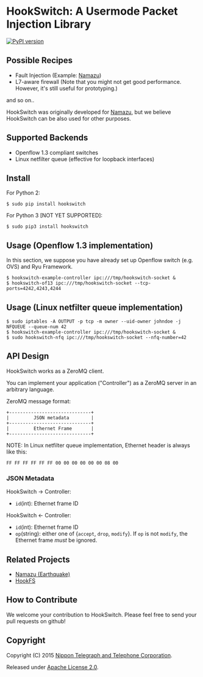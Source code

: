 # HookSwitch: A Usermode Packet Injection Library

[![PyPI version](https://badge.fury.io/py/hookswitch.svg)](http://badge.fury.io/py/hookswitch)

## Possible Recipes

* Fault Injection (Example: [Namazu](https://github.com/osrg/namazu))
* L7-aware firewall (Note that you might not get good performance. However, it's still useful for prototyping.)

and so on..

HookSwitch was originally developed for [Namazu](https://github.com/osrg/namazu), but we believe HookSwitch can be also used for other purposes.

## Supported Backends

* Openflow 1.3 compliant switches
* Linux netfilter queue (effective for loopback interfaces)

## Install
For Python 2:

    $ sudo pip install hookswitch

For Python 3 [NOT YET SUPPORTED]:

    $ sudo pip3 install hookswitch


## Usage (Openflow 1.3 implementation)
In this section, we suppose you have already set up Openflow switch (e.g. OVS) and Ryu Framework.
   
    $ hookswitch-example-controller ipc:///tmp/hookswitch-socket &
    $ hookswitch-of13 ipc:///tmp/hookswitch-socket --tcp-ports=4242,4243,4244


## Usage (Linux netfilter queue implementation)

    $ sudo iptables -A OUTPUT -p tcp -m owner --uid-owner johndoe -j NFQUEUE --queue-num 42
    $ hookswitch-example-controller ipc:///tmp/hookswitch-socket &
    $ sudo hookswitch-nfq ipc:///tmp/hookswitch-socket --nfq-number=42
    

## API Design
HookSwitch works as a ZeroMQ client.

You can implement your application ("Controller") as a ZeroMQ server in an arbitrary language.

ZeroMQ message format:
    
    +------------------------------+
    |         JSON metadata        |
    +------------------------------+
    |         Ethernet Frame       |
    +------------------------------+

NOTE: In Linux netfilter queue implementation, Ethernet header is always like this:

    FF FF FF FF FF FF 00 00 00 00 00 00 08 00

### JSON Metadata

HookSwitch -> Controller:

 - `id`(int): Ethernet frame ID

HookSwitch <- Controller:

 - `id`(int): Ethernet frame ID
 - `op`(string): either one of {`accept`, `drop`, `modify`}. If `op` is not `modify`, the Ethernet frame *must* be ignored.


## Related Projects
* [Namazu (Earthquake)](https://github.com/osrg/namazu)
* [HookFS](https://github.com/osrg/hookfs)

## How to Contribute
We welcome your contribution to HookSwitch.
Please feel free to send your pull requests on github!

## Copyright
Copyright (C) 2015 [Nippon Telegraph and Telephone Corporation](http://www.ntt.co.jp/index_e.html).

Released under [Apache License 2.0](LICENSE).
